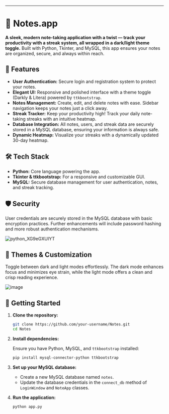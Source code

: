 ---

# 📝 Notes.app

**A sleek, modern note-taking application with a twist — track your productivity with a streak system, all wrapped in a dark/light theme toggle.** Built with Python, Tkinter, and MySQL, this app ensures your notes are organized, secure, and always within reach.

## 🌟 Features

- **User Authentication:** Secure login and registration system to protect your notes.
- **Elegant UI:** Responsive and polished interface with a theme toggle (Darkly & Litera) powered by `ttkbootstrap`.
- **Notes Management:** Create, edit, and delete notes with ease. Sidebar navigation keeps your notes just a click away.
- **Streak Tracker:** Keep your productivity high! Track your daily note-taking streaks with an intuitive heatmap.
- **Database Integration:** All notes, users, and streak data are securely stored in a MySQL database, ensuring your information is always safe.
- **Dynamic Heatmap:** Visualize your streaks with a dynamically updated 30-day heatmap.

## 🛠️ Tech Stack

- **Python:** Core language powering the app.
- **Tkinter & ttkbootstrap:** For a responsive and customizable GUI.
- **MySQL:** Secure database management for user authentication, notes, and streak tracking.

## 🛡️ Security

User credentials are securely stored in the MySQL database with basic encryption practices. Further enhancements will include password hashing and more robust authentication mechanisms.

![python_XG9eGXUIYT](https://github.com/user-attachments/assets/0437510e-a2ca-46df-9867-29e3cbe93976)


## 🎨 Themes & Customization

Toggle between dark and light modes effortlessly. The dark mode enhances focus and minimizes eye strain, while the light mode offers a clean and crisp reading experience.

![image](https://github.com/user-attachments/assets/871076f7-7324-4734-8800-90ba16d6f8fc)

## 🚀 Getting Started

1. **Clone the repository:**

   ```bash
   git clone https://github.com/your-username/Notes.git
   cd Notes
   ```

2. **Install dependencies:**

   Ensure you have Python, MySQL, and `ttkbootstrap` installed:

   ```bash
   pip install mysql-connector-python ttkbootstrap
   ```

3. **Set up your MySQL database:**

   - Create a new MySQL database named `notes`.
   - Update the database credentials in the `connect_db` method of `LoginWindow` and `NoteApp` classes.

4. **Run the application:**

   ```bash
   python app.py
   ```


